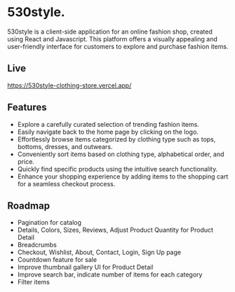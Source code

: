 # 530style.
530style is a client-side application for an online fashion shop, created using React and Javascript. This platform offers a visually appealing and user-friendly interface for customers to explore and purchase fashion items.

## Live 
https://530style-clothing-store.vercel.app/

## Features 
- Explore a carefully curated selection of trending fashion items.
- Easily navigate back to the home page by clicking on the logo.
- Effortlessly browse items categorized by clothing type such as tops, bottoms, dresses, and outwears.
- Conveniently sort items based on clothing type, alphabetical order, and price.
- Quickly find specific products using the intuitive search functionality.
- Enhance your shopping experience by adding items to the shopping cart for a seamless checkout process.

## Roadmap
- Pagination for catalog
- Details, Colors, Sizes, Reviews, Adjust Product Quantity for Product Detail
- Breadcrumbs
- Checkout, Wishlist, About, Contact, Login, Sign Up page
- Countdown feature for sale
- Improve thumbnail gallery UI for Product Detail
- Improve search bar, indicate number of items for each category
- Filter items
